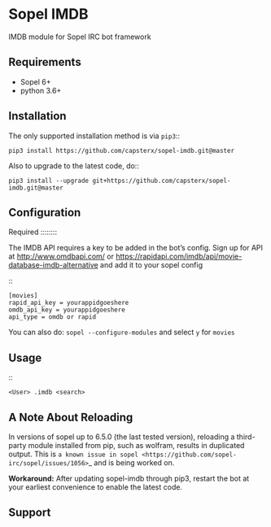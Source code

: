 Sopel IMDB
===========================

IMDB module for Sopel IRC bot framework

Requirements
------------

* Sopel 6+
* python 3.6+

Installation
------------

The only supported installation method is via ``pip3``::

    pip3 install https://github.com/capsterx/sopel-imdb.git@master

Also to upgrade to the latest code, do::

    pip3 install --upgrade git+https://github.com/capsterx/sopel-imdb.git@master

Configuration
-------------

Required
::::::::

The IMDB API requires a key to be added in the bot’s config. 
Sign up for API at http://www.omdbapi.com/  or https://rapidapi.com/imdb/api/movie-database-imdb-alternative
and add it to your sopel config

::

    [movies]
    rapid_api_key = yourappidgoeshere
    omdb_api_key = yourappidgoeshere
    api_type = omdb or rapid

You can also do:
`sopel --configure-modules`
and select `y` for `movies`

Usage
-----

::

    <User> .imdb <search>

A Note About Reloading
----------------------

In versions of sopel up to 6.5.0 (the last tested version), reloading a third-party module
installed from pip, such as wolfram, results in duplicated output. This is `a known issue in
sopel <https://github.com/sopel-irc/sopel/issues/1056>`_ and is being worked on.

**Workaround:** After updating sopel-imdb through pip3, restart the bot at your earliest
convenience to enable the latest code.

Support
-------
